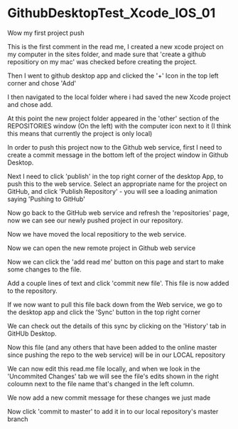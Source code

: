 # GithubDesktopTest_Xcode_IOS_01

Wow my first project push

This is the first comment in the read me, I created a new xcode project on my computer in the sites folder, and made sure 
that 'create a github repositiory on my mac' was checked before creating the project. 

Then I went to github desktop app and clicked the '+' Icon in the top left corner and chose 'Add'

I then navigated to the local folder where i had saved the new Xcode project and chose add.

At this point the new project folder appeared in the 'other' section of the REPOSITORIES window (On the left) with the computer icon next to it (I think this means that currently the project is only local)

In order to push this project now to the Github web service, first I need to create a commit message in the bottom left of the project window in Github Desktop.

Next I need to click 'publish' in the top right corner of the desktop App, to push this to the web service.
Select an appropriate name for the project on GitHub, and click 'Publish Repository' -  you will see a loading animation saying 'Pushing to GitHub'

Now go back to the GitHub web service and refresh the 'repositories' page, now we can see our newly pushed project in our repository.

Now we have moved the local repositiory to the web service.

Now we can open the new remote project in Github web service

Now we can click the 'add read me' button on this page and start to make some changes to the file.

Add a couple lines of text and click 'commit new file'. This file is now added to the repository.

If we now want to pull this file back down from the Web service, we go to the desktop app and click the 'Sync' button in the top right corner

We can check out the details of this sync by clicking on the 'History' tab in GitHUb Desktop.

Now this file (and any others that have been added to the online master since pushing the repo to the web service) will be in our LOCAL repository

We can now edit this read.me file locally, and when we look in the 'Uncommited Changes' tab we will see the file's edits shown in the right coloumn next to the file name that's changed in the left column.

We now add a new commit message for these changes we just made

Now click 'commit to master' to add it in to our local repository's master branch
